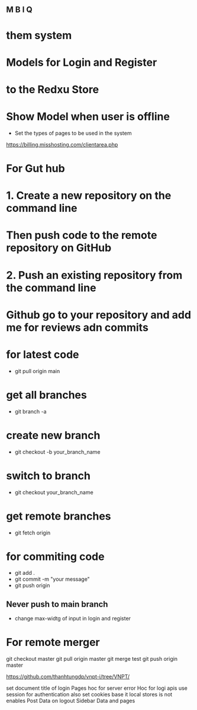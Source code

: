 ## M B I Q

# them system

# Models for Login and Register

# to the Redxu Store

# Show Model when user is offline

- Set the types of pages to be used in the system

https://billing.misshosting.com/clientarea.php

# For Gut hub

# 1. Create a new repository on the command line

# Then push code to the remote repository on GitHub

# 2. Push an existing repository from the command line

# Github go to your repository and add me for reviews adn commits

# for latest code

- git pull origin main

# get all branches

- git branch -a

# create new branch

- git checkout -b your_branch_name

# switch to branch

- git checkout your_branch_name

# get remote branches

- git fetch origin

# for commiting code

- git add .
- git commit -m "your message"
- git push origin

## Never push to main branch


* change max-widtg of input in login and register

# For remote merger
git checkout master
git pull origin master
git merge test
git push origin master

https://github.com/thanhtungdp/vnpt-i/tree/VNPT/

set document title of login Pages
hoc for server error
Hoc for logi apis
use session for authentication also set cookies base it local stores is not enables
Post Data on logout 
Sidebar Data and pages